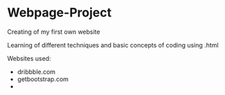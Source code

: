 # Webpage-Project

Creating of my first own website 

Learning of different techniques and basic concepts of coding using .html

Websites used:
- dribbble.com
- getbootstrap.com
- 